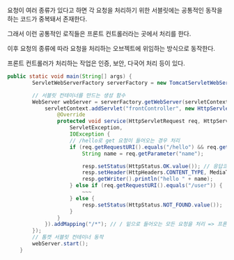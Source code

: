 요청이 여러 종류가 있다고 하면 각 요청을 처리하기 위한 서블릿에는 공통적인 동작을 하는 코드가 중복돼서 존재한다.

그래서 이런 공통적인 로직들은 프론트 컨트롤러라는 곳에서 처리를 한다.

이후 요청의 종류에 따라 요청을 처리하는 오브젝트에 위임하는 방식으로 동작한다.

프론트 컨트롤러가 처리하는 작업은 인증, 보안, 다국어 처리 등이 있다.

```java
public static void main(String[] args) {
		ServletWebServerFactory serverFactory = new TomcatServletWebServerFactory();

		// 서블릿 컨테이너를 만드는 생성 함수
		WebServer webServer = serverFactory.getWebServer(servletContext -> {
			servletContext.addServlet("frontController", new HttpServlet() {
				@Override
				protected void service(HttpServletRequest req, HttpServletResponse resp) throws
					ServletException,
					IOException {
					// /hello로 get 요청이 들어오는 경우 처리
					if (req.getRequestURI().equals("/hello") && req.getMethod().equals(HttpMethod.GET.name())) {
						String name = req.getParameter("name");

						resp.setStatus(HttpStatus.OK.value()); // 응답코드
						resp.setHeader(HttpHeaders.CONTENT_TYPE, MediaType.TEXT_PLAIN_VALUE);
						resp.getWriter().println("hello " + name);
					} else if (req.getRequestURI().equals("/user")) {
                        ~~~
					} else {
						resp.setStatus(HttpStatus.NOT_FOUND.value());
					}
				}
			}).addMapping("/*"); // / 밑으로 들어오는 모든 요청을 처리 => 프론트 컨트롤러의 역할
		});
		// 톰캣 서블릿 컨테이너 동작
		webServer.start();
	}
```
